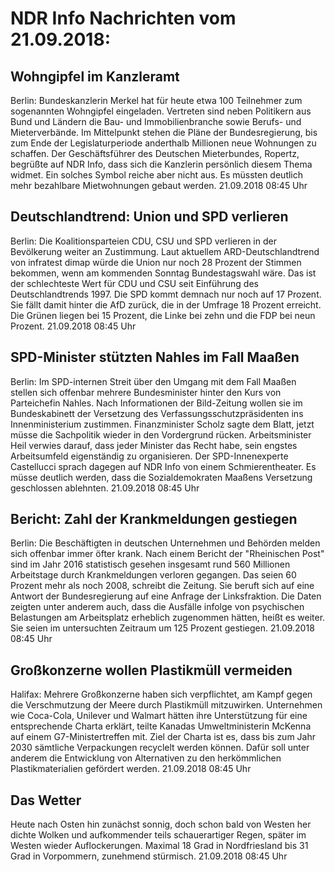 # NDR Info Nachrichten vom 21.09.2018:


## Wohngipfel im Kanzleramt
Berlin:	Bundeskanzlerin Merkel hat für heute etwa 100 Teilnehmer zum sogenannten Wohngipfel eingeladen. Vertreten sind neben Politikern aus Bund und Ländern die Bau- und Immobilienbranche sowie Berufs- und Mieterverbände. Im Mittelpunkt stehen die Pläne der Bundesregierung, bis zum Ende der Legislaturperiode anderthalb Millionen neue Wohnungen zu schaffen. Der Geschäftsführer des Deutschen Mieterbundes, Ropertz, begrüßte auf NDR Info, dass sich die Kanzlerin persönlich diesem Thema widmet. Ein solches Symbol reiche aber nicht aus. Es müssten deutlich mehr bezahlbare Mietwohnungen gebaut werden. 21.09.2018 08:45 Uhr 

## Deutschlandtrend: Union und SPD verlieren
Berlin:	Die Koalitionsparteien CDU, CSU und SPD verlieren in der Bevölkerung weiter an Zustimmung. Laut aktuellem ARD-Deutschlandtrend von infratest dimap würde die Union nur noch 28 Prozent der Stimmen bekommen, wenn am kommenden Sonntag Bundestagswahl wäre. Das ist der schlechteste Wert für CDU und CSU seit Einführung des Deutschlandtrends 1997. Die SPD kommt demnach nur noch auf 17 Prozent. Sie fällt damit hinter die AfD zurück, die in der Umfrage 18 Prozent erreicht. Die Grünen liegen bei 15 Prozent, die Linke bei zehn und die FDP bei neun Prozent. 21.09.2018 08:45 Uhr 

## SPD-Minister stützten Nahles im Fall Maaßen
Berlin: Im SPD-internen Streit über den Umgang mit dem Fall Maaßen stellen sich offenbar mehrere Bundesminister hinter den Kurs von Parteichefin Nahles. Nach Informationen der Bild-Zeitung wollen sie im Bundeskabinett der Versetzung des Verfassungsschutzpräsidenten ins Innenministerium zustimmen. Finanzminister Scholz sagte dem Blatt, jetzt müsse die Sachpolitik wieder in den Vordergrund rücken. Arbeitsminister Heil verwies darauf, dass jeder Minister das Recht habe, sein engstes Arbeitsumfeld eigenständig zu organisieren. Der SPD-Innenexperte Castellucci sprach dagegen auf NDR Info von einem Schmierentheater. Es müsse deutlich werden, dass die Sozialdemokraten Maaßens Versetzung geschlossen ablehnten. 21.09.2018 08:45 Uhr 

## Bericht: Zahl der Krankmeldungen gestiegen
Berlin:	Die Beschäftigten in deutschen Unternehmen und Behörden melden sich offenbar immer öfter krank. Nach einem Bericht der "Rheinischen Post" sind im Jahr 2016 statistisch gesehen insgesamt rund 560 Millionen Arbeitstage durch Krankmeldungen verloren gegangen. Das seien 60 Prozent mehr als noch 2008, schreibt die Zeitung. Sie beruft sich auf eine Antwort der Bundesregierung auf eine Anfrage der Linksfraktion. Die Daten zeigten unter anderem auch, dass die Ausfälle infolge von psychischen Belastungen am Arbeitsplatz erheblich zugenommen hätten, heißt es weiter. Sie seien im untersuchten Zeitraum um 125 Prozent gestiegen. 21.09.2018 08:45 Uhr 

## Großkonzerne wollen Plastikmüll vermeiden
Halifax: 	Mehrere Großkonzerne haben sich verpflichtet, am Kampf gegen die Verschmutzung der Meere durch Plastikmüll mitzuwirken. Unternehmen wie Coca-Cola, Unilever und Walmart hätten ihre Unterstützung für eine entsprechende Charta erklärt, teilte Kanadas Umweltministerin McKenna auf einem G7-Ministertreffen mit. Ziel der Charta ist es, dass bis zum Jahr 2030 sämtliche Verpackungen recyclelt werden können. Dafür soll unter anderem die Entwicklung von Alternativen zu den herkömmlichen Plastikmaterialien gefördert werden. 21.09.2018 08:45 Uhr 

## Das Wetter
Heute nach Osten hin zunächst sonnig, doch schon bald von Westen her dichte Wolken und aufkommender teils schauerartiger Regen, später im Westen wieder Auflockerungen. Maximal 18 Grad in Nordfriesland bis 31 Grad in Vorpommern, zunehmend stürmisch. 21.09.2018 08:45 Uhr 
